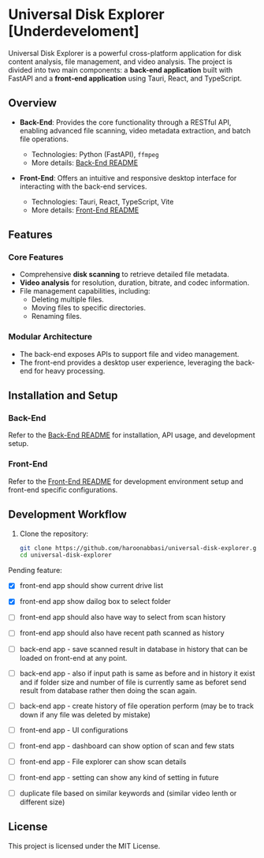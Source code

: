 # Universal Disk Explorer [Underdeveloment]

Universal Disk Explorer is a powerful cross-platform application for disk content analysis, file management, and video analysis. The project is divided into two main components: a **back-end application** built with FastAPI and a **front-end application** using Tauri, React, and TypeScript.

## Overview

- **Back-End**: Provides the core functionality through a RESTful API, enabling advanced file scanning, video metadata extraction, and batch file operations.  
  - Technologies: Python (FastAPI), `ffmpeg`
  - More details: [Back-End README](./back-end/README.md)

- **Front-End**: Offers an intuitive and responsive desktop interface for interacting with the back-end services.
  - Technologies: Tauri, React, TypeScript, Vite
  - More details: [Front-End README](./front-end/README.md)

## Features

### Core Features
- Comprehensive **disk scanning** to retrieve detailed file metadata.
- **Video analysis** for resolution, duration, bitrate, and codec information.
- File management capabilities, including:
  - Deleting multiple files.
  - Moving files to specific directories.
  - Renaming files.
  
### Modular Architecture
- The back-end exposes APIs to support file and video management.
- The front-end provides a desktop user experience, leveraging the back-end for heavy processing.

## Installation and Setup

### Back-End
Refer to the [Back-End README](./back-end/README.md) for installation, API usage, and development setup.

### Front-End
Refer to the [Front-End README](./front-end/README.md) for development environment setup and front-end specific configurations.

## Development Workflow

1. Clone the repository:
   ```bash
   git clone https://github.com/haroonabbasi/universal-disk-explorer.git
   cd universal-disk-explorer


Pending feature:

- [x] front-end app should show current drive list
- [x] front-end app show dailog box to select folder
- [ ] front-end app should also have way to select from scan history
- [ ] front-end app should also have recent path scanned as history
- [ ] back-end app - save scanned result in database in history that can be loaded on front-end at any point.
- [ ] back-end app - also if input path is same as before and in history it exist and if folder size and number of file is currently same as beforet send result from database rather then doing the scan again.
- [ ] back-end app - create history of file operation perform (may be to track down if any file was deleted by mistake)
- [ ] front-end app - UI configurations
- [ ] front-end app - dashboard can show option of scan and few stats
- [ ] front-end app - File explorer can show scan details
- [ ] front-end app - setting can show any kind of setting in future
- [ ] duplicate file based on similar keywords and (similar video lenth or different size)



##  License
This project is licensed under the MIT License. 